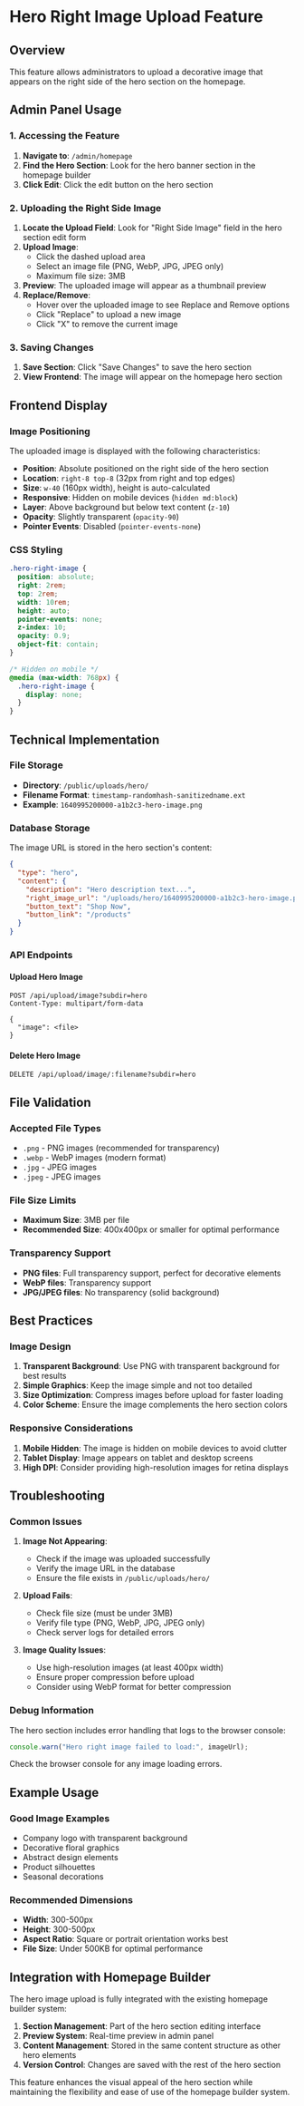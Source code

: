 # Hero Right Image Upload Feature

## Overview

This feature allows administrators to upload a decorative image that appears on the right side of the hero section on the homepage.

## Admin Panel Usage

### 1. Accessing the Feature

1. **Navigate to**: `/admin/homepage`
2. **Find the Hero Section**: Look for the hero banner section in the homepage builder
3. **Click Edit**: Click the edit button on the hero section

### 2. Uploading the Right Side Image

1. **Locate the Upload Field**: Look for "Right Side Image" field in the hero section edit form
2. **Upload Image**:
   - Click the dashed upload area
   - Select an image file (PNG, WebP, JPG, JPEG only)
   - Maximum file size: 3MB
3. **Preview**: The uploaded image will appear as a thumbnail preview
4. **Replace/Remove**:
   - Hover over the uploaded image to see Replace and Remove options
   - Click "Replace" to upload a new image
   - Click "X" to remove the current image

### 3. Saving Changes

1. **Save Section**: Click "Save Changes" to save the hero section
2. **View Frontend**: The image will appear on the homepage hero section

## Frontend Display

### Image Positioning

The uploaded image is displayed with the following characteristics:

- **Position**: Absolute positioned on the right side of the hero section
- **Location**: `right-8 top-8` (32px from right and top edges)
- **Size**: `w-40` (160px width), height is auto-calculated
- **Responsive**: Hidden on mobile devices (`hidden md:block`)
- **Layer**: Above background but below text content (`z-10`)
- **Opacity**: Slightly transparent (`opacity-90`)
- **Pointer Events**: Disabled (`pointer-events-none`)

### CSS Styling

```css
.hero-right-image {
  position: absolute;
  right: 2rem;
  top: 2rem;
  width: 10rem;
  height: auto;
  pointer-events: none;
  z-index: 10;
  opacity: 0.9;
  object-fit: contain;
}

/* Hidden on mobile */
@media (max-width: 768px) {
  .hero-right-image {
    display: none;
  }
}
```

## Technical Implementation

### File Storage

- **Directory**: `/public/uploads/hero/`
- **Filename Format**: `timestamp-randomhash-sanitizedname.ext`
- **Example**: `1640995200000-a1b2c3-hero-image.png`

### Database Storage

The image URL is stored in the hero section's content:

```json
{
  "type": "hero",
  "content": {
    "description": "Hero description text...",
    "right_image_url": "/uploads/hero/1640995200000-a1b2c3-hero-image.png",
    "button_text": "Shop Now",
    "button_link": "/products"
  }
}
```

### API Endpoints

#### Upload Hero Image

```http
POST /api/upload/image?subdir=hero
Content-Type: multipart/form-data

{
  "image": <file>
}
```

#### Delete Hero Image

```http
DELETE /api/upload/image/:filename?subdir=hero
```

## File Validation

### Accepted File Types

- `.png` - PNG images (recommended for transparency)
- `.webp` - WebP images (modern format)
- `.jpg` - JPEG images
- `.jpeg` - JPEG images

### File Size Limits

- **Maximum Size**: 3MB per file
- **Recommended Size**: 400x400px or smaller for optimal performance

### Transparency Support

- **PNG files**: Full transparency support, perfect for decorative elements
- **WebP files**: Transparency support
- **JPG/JPEG files**: No transparency (solid background)

## Best Practices

### Image Design

1. **Transparent Background**: Use PNG with transparent background for best results
2. **Simple Graphics**: Keep the image simple and not too detailed
3. **Size Optimization**: Compress images before upload for faster loading
4. **Color Scheme**: Ensure the image complements the hero section colors

### Responsive Considerations

1. **Mobile Hidden**: The image is hidden on mobile devices to avoid clutter
2. **Tablet Display**: Image appears on tablet and desktop screens
3. **High DPI**: Consider providing high-resolution images for retina displays

## Troubleshooting

### Common Issues

1. **Image Not Appearing**:

   - Check if the image was uploaded successfully
   - Verify the image URL in the database
   - Ensure the file exists in `/public/uploads/hero/`

2. **Upload Fails**:

   - Check file size (must be under 3MB)
   - Verify file type (PNG, WebP, JPG, JPEG only)
   - Check server logs for detailed errors

3. **Image Quality Issues**:
   - Use high-resolution images (at least 400px width)
   - Ensure proper compression before upload
   - Consider using WebP format for better compression

### Debug Information

The hero section includes error handling that logs to the browser console:

```javascript
console.warn("Hero right image failed to load:", imageUrl);
```

Check the browser console for any image loading errors.

## Example Usage

### Good Image Examples

- Company logo with transparent background
- Decorative floral graphics
- Abstract design elements
- Product silhouettes
- Seasonal decorations

### Recommended Dimensions

- **Width**: 300-500px
- **Height**: 300-500px
- **Aspect Ratio**: Square or portrait orientation works best
- **File Size**: Under 500KB for optimal performance

## Integration with Homepage Builder

The hero image upload is fully integrated with the existing homepage builder system:

1. **Section Management**: Part of the hero section editing interface
2. **Preview System**: Real-time preview in admin panel
3. **Content Management**: Stored in the same content structure as other hero elements
4. **Version Control**: Changes are saved with the rest of the hero section

This feature enhances the visual appeal of the hero section while maintaining the flexibility and ease of use of the homepage builder system.
